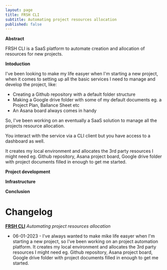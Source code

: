 ```yaml
---
layout: page
title: FRSH CLI
subtitle: Automating project resources allocation
published: false
---
```




**Abstract**

FRSH CLI is a SaaS platform to automate creation and allocation of resources for new projects.

**Intoduction**

I've been looking to make my life easyer when I'm starting a new project, when it comes to setting up all the basic services I need to manage and develop the project, like:

- Creating a Github repository with a default folder structure
- Making a Google drive folder with some of my default documents eg. a Project Plan, Ballance Sheet etc
- An Asana board always comes in handy

So, I've been working on an eventually a SaaS solution to manage all the projects resource allocation.

You interact with the service via a CLI client but you have access to a dashboard as well.

It creates my local environment and allocates the 3rd party resources I might need eg. Github repository, Asana project board, Google drive folder with project documents filled in enough to get me started.


**Project development**


**Infrastructure**


**Conclusion**

# Changelog

**[FRSH CLI]()**
*Automating project resources allocation*

- 06-01-2023 - I've always wanted to make mike life easyer when I'm starting a new project, so I've been working on an project automation platform. It creates my local environment and allocates the 3rd party resources I might need eg. Github repository, Asana project board, Google drive folder with project documents filled in enough to get me started.